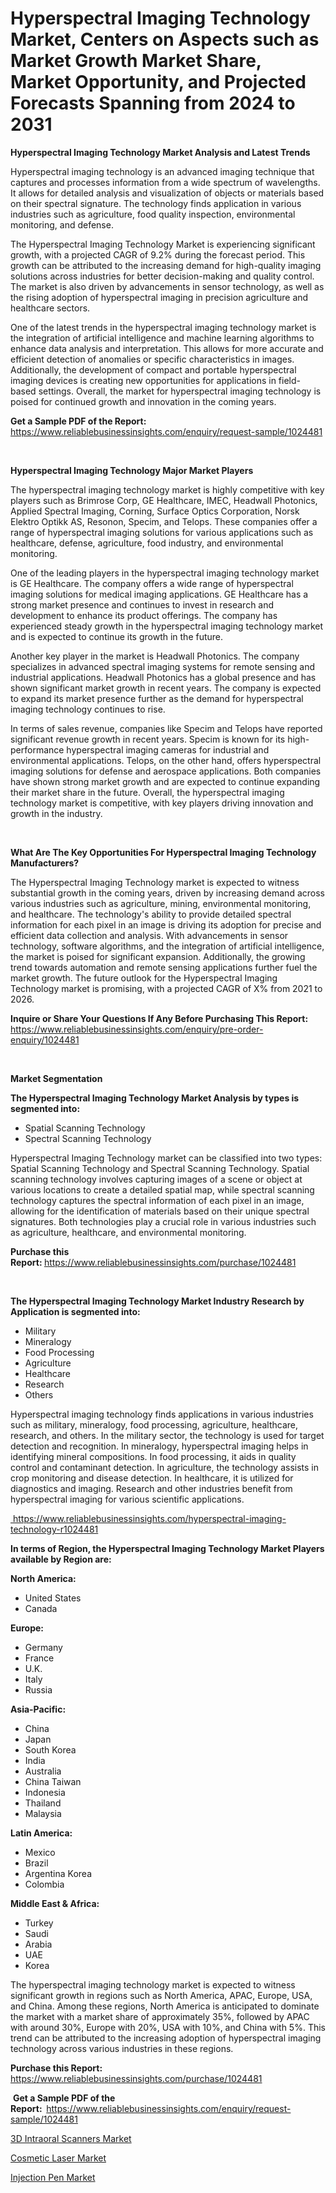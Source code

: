 <p><h1>Hyperspectral Imaging Technology Market, Centers on Aspects such as Market Growth Market Share, Market Opportunity, and Projected Forecasts Spanning from 2024 to 2031</h1></p><p><strong>Hyperspectral Imaging Technology Market Analysis and Latest Trends</strong></p>
<p><p>Hyperspectral imaging technology is an advanced imaging technique that captures and processes information from a wide spectrum of wavelengths. It allows for detailed analysis and visualization of objects or materials based on their spectral signature. The technology finds application in various industries such as agriculture, food quality inspection, environmental monitoring, and defense.</p><p>The Hyperspectral Imaging Technology Market is experiencing significant growth, with a projected CAGR of 9.2% during the forecast period. This growth can be attributed to the increasing demand for high-quality imaging solutions across industries for better decision-making and quality control. The market is also driven by advancements in sensor technology, as well as the rising adoption of hyperspectral imaging in precision agriculture and healthcare sectors.</p><p>One of the latest trends in the hyperspectral imaging technology market is the integration of artificial intelligence and machine learning algorithms to enhance data analysis and interpretation. This allows for more accurate and efficient detection of anomalies or specific characteristics in images. Additionally, the development of compact and portable hyperspectral imaging devices is creating new opportunities for applications in field-based settings. Overall, the market for hyperspectral imaging technology is poised for continued growth and innovation in the coming years.</p></p>
<p><strong>Get a Sample PDF of the Report:&nbsp;</strong> <a href="https://www.reliablebusinessinsights.com/enquiry/request-sample/1024481">https://www.reliablebusinessinsights.com/enquiry/request-sample/1024481</a></p>
<p>&nbsp;</p>
<p><strong>Hyperspectral Imaging Technology Major Market Players</strong></p>
<p><p>The hyperspectral imaging technology market is highly competitive with key players such as Brimrose Corp, GE Healthcare, IMEC, Headwall Photonics, Applied Spectral Imaging, Corning, Surface Optics Corporation, Norsk Elektro Optikk AS, Resonon, Specim, and Telops. These companies offer a range of hyperspectral imaging solutions for various applications such as healthcare, defense, agriculture, food industry, and environmental monitoring.</p><p>One of the leading players in the hyperspectral imaging technology market is GE Healthcare. The company offers a wide range of hyperspectral imaging solutions for medical imaging applications. GE Healthcare has a strong market presence and continues to invest in research and development to enhance its product offerings. The company has experienced steady growth in the hyperspectral imaging technology market and is expected to continue its growth in the future.</p><p>Another key player in the market is Headwall Photonics. The company specializes in advanced spectral imaging systems for remote sensing and industrial applications. Headwall Photonics has a global presence and has shown significant market growth in recent years. The company is expected to expand its market presence further as the demand for hyperspectral imaging technology continues to rise.</p><p>In terms of sales revenue, companies like Specim and Telops have reported significant revenue growth in recent years. Specim is known for its high-performance hyperspectral imaging cameras for industrial and environmental applications. Telops, on the other hand, offers hyperspectral imaging solutions for defense and aerospace applications. Both companies have shown strong market growth and are expected to continue expanding their market share in the future. Overall, the hyperspectral imaging technology market is competitive, with key players driving innovation and growth in the industry.</p></p>
<p>&nbsp;</p>
<p><strong>What Are The Key Opportunities For Hyperspectral Imaging Technology Manufacturers?</strong></p>
<p><p>The Hyperspectral Imaging Technology market is expected to witness substantial growth in the coming years, driven by increasing demand across various industries such as agriculture, mining, environmental monitoring, and healthcare. The technology's ability to provide detailed spectral information for each pixel in an image is driving its adoption for precise and efficient data collection and analysis. With advancements in sensor technology, software algorithms, and the integration of artificial intelligence, the market is poised for significant expansion. Additionally, the growing trend towards automation and remote sensing applications further fuel the market growth. The future outlook for the Hyperspectral Imaging Technology market is promising, with a projected CAGR of X% from 2021 to 2026.</p></p>
<p><strong>Inquire or Share Your Questions If Any Before Purchasing This Report:</strong> <a href="https://www.reliablebusinessinsights.com/enquiry/pre-order-enquiry/1024481">https://www.reliablebusinessinsights.com/enquiry/pre-order-enquiry/1024481</a></p>
<p>&nbsp;</p>
<p><strong>Market Segmentation</strong></p>
<p><strong>The Hyperspectral Imaging Technology Market Analysis by types is segmented into:</strong></p>
<p><ul><li>Spatial Scanning Technology</li><li>Spectral Scanning Technology</li></ul></p>
<p><p>Hyperspectral Imaging Technology market can be classified into two types: Spatial Scanning Technology and Spectral Scanning Technology. Spatial scanning technology involves capturing images of a scene or object at various locations to create a detailed spatial map, while spectral scanning technology captures the spectral information of each pixel in an image, allowing for the identification of materials based on their unique spectral signatures. Both technologies play a crucial role in various industries such as agriculture, healthcare, and environmental monitoring.</p></p>
<p><strong>Purchase this Report:&nbsp;</strong><a href="https://www.reliablebusinessinsights.com/purchase/1024481">https://www.reliablebusinessinsights.com/purchase/1024481</a></p>
<p>&nbsp;</p>
<p><strong>The Hyperspectral Imaging Technology Market Industry Research by Application is segmented into:</strong></p>
<p><ul><li>Military</li><li>Mineralogy</li><li>Food Processing</li><li>Agriculture</li><li>Healthcare</li><li>Research</li><li>Others</li></ul></p>
<p><p>Hyperspectral imaging technology finds applications in various industries such as military, mineralogy, food processing, agriculture, healthcare, research, and others. In the military sector, the technology is used for target detection and recognition. In mineralogy, hyperspectral imaging helps in identifying mineral compositions. In food processing, it aids in quality control and contaminant detection. In agriculture, the technology assists in crop monitoring and disease detection. In healthcare, it is utilized for diagnostics and imaging. Research and other industries benefit from hyperspectral imaging for various scientific applications.</p></p>
<p><a href="https://www.reliablebusinessinsights.com/hyperspectral-imaging-technology-r1024481">&nbsp;https://www.reliablebusinessinsights.com/hyperspectral-imaging-technology-r1024481</a></p>
<p><strong>In terms of Region, the Hyperspectral Imaging Technology Market Players available by Region are:</strong></p>
<p>
    <p> <strong> North America: </strong>
        <ul>
            <li>United States</li>
            <li>Canada</li>
        </ul>
        </p> 
    <p> <strong> Europe: </strong>
        <ul>
            <li>Germany</li>
            <li>France</li>
            <li>U.K.</li>
            <li>Italy</li>
            <li>Russia</li>
        </ul>
        </p> 
    <p> <strong> Asia-Pacific: </strong>
        <ul>
            <li>China</li>
            <li>Japan</li>
            <li>South Korea</li>
            <li>India</li>
            <li>Australia</li>
            <li>China Taiwan</li>
            <li>Indonesia</li>
            <li>Thailand</li>
            <li>Malaysia</li>
        </ul>
        </p> 
    <p> <strong> Latin America: </strong>
        <ul>
            <li>Mexico</li>
            <li>Brazil</li>
            <li>Argentina Korea</li>
            <li>Colombia</li>
        </ul>
        </p> 
    <p> <strong> Middle East & Africa: </strong>
        <ul>
            <li>Turkey</li>
            <li>Saudi</li>
            <li>Arabia</li>
            <li>UAE</li>
            <li>Korea</li>
        </ul>
    </p>
    </p>
<p><p>The hyperspectral imaging technology market is expected to witness significant growth in regions such as North America, APAC, Europe, USA, and China. Among these regions, North America is anticipated to dominate the market with a market share of approximately 35%, followed by APAC with around 30%, Europe with 20%, USA with 10%, and China with 5%. This trend can be attributed to the increasing adoption of hyperspectral imaging technology across various industries in these regions.</p></p>
<p><strong>Purchase this Report: </strong><a href="https://www.reliablebusinessinsights.com/purchase/1024481">https://www.reliablebusinessinsights.com/purchase/1024481</a></p>
<p>&nbsp;<strong>Get a Sample PDF of the Report:&nbsp;&nbsp;</strong><a href="https://www.reliablebusinessinsights.com/enquiry/request-sample/1024481">https://www.reliablebusinessinsights.com/enquiry/request-sample/1024481</a></p>
<p><strong></strong></p>
<p><p><a href="https://github.com/okotobwrhuteie/Market-Research-Report-List-3/blob/main/3d-intraoral-scanners-market.md">3D Intraoral Scanners Market</a></p><p><a href="https://github.com/irfadac/Market-Research-Report-List-4/blob/main/cosmetic-laser-market.md">Cosmetic Laser Market</a></p><p><a href="https://github.com/myacatherineblakecaczo9vcsw/Market-Research-Report-List-3/blob/main/injection-pen-market.md">Injection Pen Market</a></p></p>